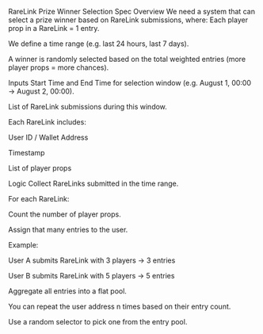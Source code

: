 RareLink Prize Winner Selection Spec
Overview
We need a system that can select a prize winner based on RareLink submissions, where:
Each player prop in a RareLink = 1 entry.


We define a time range (e.g. last 24 hours, last 7 days).


A winner is randomly selected based on the total weighted entries (more player props = more chances).



Inputs
Start Time and End Time for selection window (e.g. August 1, 00:00 → August 2, 00:00).


List of RareLink submissions during this window.


Each RareLink includes:


User ID / Wallet Address


Timestamp


List of player props



Logic
Collect RareLinks submitted in the time range.


For each RareLink:


Count the number of player props.


Assign that many entries to the user.


Example:


User A submits RareLink with 3 players → 3 entries


User B submits RareLink with 5 players → 5 entries


Aggregate all entries into a flat pool.


You can repeat the user address n times based on their entry count.


Use a random selector to pick one from the entry pool.

